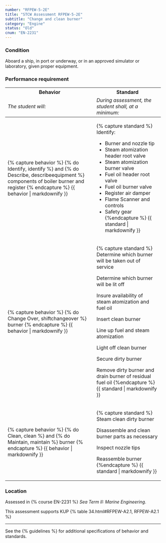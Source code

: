 ```yaml
---
number: "RFPEW-5-2E"
title: "STCW Assessment RFPEW-5-2E"
subtitle: "Change and clean burner"
category: "Engine"
status: "Old"
cnum: "EN-2231"
---
```

### Condition

Aboard a ship, in port or underway, or in an approved simulator or laboratory, given proper equipment.

### Performance requirement 

<table width='100%' class='Guidelines'>
 <thead>
 <tr>
     <th class='thirty'>Behavior</th>
     <th class='seventy'>Standard</th>
 </tr>
 <tr>
     <td><em>The student will:</em></td>
     <td><em>During assessment, the student shall, at a minimum:</em></td>
 </tr>
 </thead>
 <tbody>
 

<tr><td>

{% capture behavior %}
{% do Identify, identify %} and {% do Describe, describeequipment %} components of boiler burner and register
{% endcapture %}
{{ behavior | markdownify }}

</td><td>

{% capture standard %}
Identify:

* Burner and nozzle tip
* Steam atomization header root valve
* Steam atomization burner valve
* Fuel oil header root valve
* Fuel oil burner valve
* Register air damper
* Flame Scanner and controls
* Safety gear
{%endcapture %}
{{ standard | markdownify }}

</td></tr>



<tr><td>

{% capture behavior %}
{% do Change Over, shiftchangeover %} burner
{% endcapture %}
{{ behavior | markdownify }}

</td><td>

{% capture standard %}
Determine which burner will be taken out of service

Determine which burner will be lit off

Insure availability of steam atomization and fuel oil

Insert clean burner

Line up fuel and steam atomization

Light off clean burner

Secure dirty burner

Remove dirty burner and drain burner of residual fuel oil
{%endcapture %}
{{ standard | markdownify }}

</td></tr>



<tr><td>

{% capture behavior %}
{% do Clean, clean %} and {% do Maintain, maintain %} burner
{% endcapture %}
{{ behavior | markdownify }}

</td><td>

{% capture standard %}
Steam clean dirty burner

Disassemble and clean burner parts as necessary

Inspect nozzle tips

Reassemble burner
{%endcapture %}
{{ standard | markdownify }}

</td></tr>



 </tbody>
 </table>

### Location

Assessed in  {% course  EN-2231 %}  *Sea Term II: Marine Engineering*.

This assessment supports KUP {% table 34.html#RFPEW-A2.1, RFPEW-A2.1 %}

***



See the {% guidelines %} for additional specifications of behavior and standards.